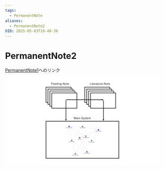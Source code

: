 ```yaml
---
tags:
  - PermanentNote
aliases:
  - PermanentNote2
UID: 2025-05-03T18-48-36
---
```

# PermanentNote2

[PermanentNote1](2025-05-03T18-43-47.md)へのリンク

![](00_Assets/2025-05-03T18-48-36/IMG-20250503184840143.png)